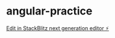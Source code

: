 # angular-practice

[Edit in StackBlitz next generation editor ⚡️](https://stackblitz.com/~/github.com/sreejareddy1998/angular-practice)